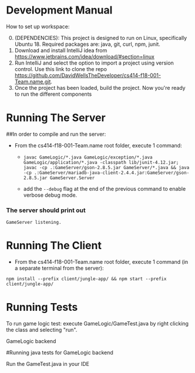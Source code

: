 Development Manual
==================================

How to set up workspace:

0) (DEPENDENCIES): This project is designed to run on Linux, specifically Ubuntu 18. Required packages are: java, git, curl, npm, junit.
1) Download and install IntelliJ idea from https://www.jetbrains.com/idea/download/#section=linux
2) Run IntelliJ and select the option to import a project using version control. Use this link to clone the repo https://github.com/DavidWellsTheDeveloper/cs414-f18-001-Team.name.git.
3) Once the project has been loaded, build the project. Now you're ready to run the different components


# Running The Server
##In order to compile and run the server:
* From the cs414-f18-001-Team.name root folder, execute 1 command:

    * ```javac GameLogic/*.java GameLogic/exception/*.java GameLogic/application/*.java -classpath lib/junit-4.12.jar; javac -cp .:GameServer/gson-2.8.5.jar GameServer/*.java && java -cp .:GameServer/mariadb-java-client-2.4.4.jar:GameServer/gson-2.8.5.jar GameServer.Server ``` 

    * add the ```--debug``` flag at the end of the previous command to enable verbose debug mode.

### The server should print out
```GameServer listening.```

# Running The Client

* From the cs414-f18-001-Team.name root folder, execute 1 command (in a separate terminal from the server):

```npm install --prefix client/jungle-app/ && npm start --prefix client/jungle-app/```

# Running Tests
To run game logic test: execute GameLogic/GameTest.java by right clicking the class and selecting "run".

GameLogic backend

#Running java tests for GameLogic backend

Run the GameTest.java in your IDE